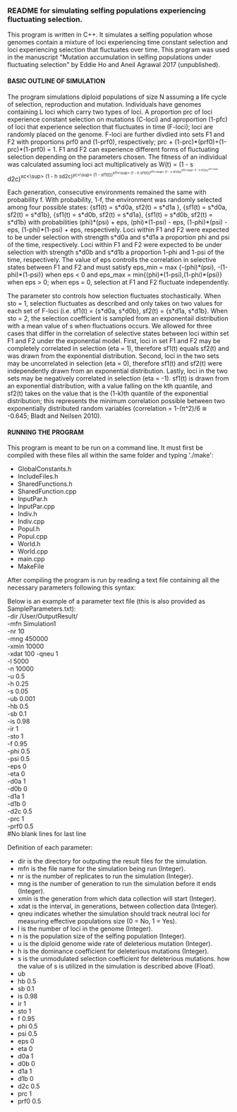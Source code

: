 ### README for simulating selfing populations experiencing fluctuating selection.

This program is written in C++. It simulates a selfing population whose genomes contain a mixture of loci experiencing time constant selection and loci experiencing selection that fluctuates over time. This program was used in the manuscript "Mutation accumulation in selfing populations under fluctuating selection" by Eddie Ho and Aneil Agrawal 2017 (unpublished).

#### BASIC OUTLINE OF SIMULATION
The program simulations diploid populations of size N assuming a life cycle of selection, reproduction and mutation. Individuals have genomes containing L loci which carry two types of loci. A proportion prc of loci experience constant selection on mutations (C-loci) and aproportion (1-pfc) of loci that experience selection that fluctuates in time (F-loci); loci are randomly placed on the genome. F-loci are further divdied into sets F1 and F2 with proportions prf0 and (1-prf0), respectively; prc + (1-prc)\*(prf0)+(1-prc)\*(1-prf0) = 1. F1 and F2 can experience different forms of fluctuating selection depending on the parameters chosen. The fitness of an individual was calculated assuming loci act multiplicatively as W(t) = (1 - s d2c)<sup>xc<\sup> (1 - h sd2c)<sup>yc<\sup> (1 - sf1(t))<sup>xf1<\sup> (1 - h sf1(t))<sup>yf1<\sup> (1 - s sf2(t))<sup>xf2<\sup> (1 - h sf2(t))<sup>yf2<\sup>

Each generation, consecutive environments remained the same with probability f. With probability, 1-f, the environment was randomly selected among four possible states: {sf1(t) = s\*d0a, sf2(t) = s\*d1a }, {sf1(t) = s\*d0a, sf2(t) = s\*d1b}, {sf1(t) = s\*d0b, sf2(t) = s\*d1a}, {sf1(t) = s\*d0b, sf2(t) = s\*d1b} with probabilities (phi)\*(psi) + eps, (phi)\*(1-psi) - eps, (1-phi)\*(psi) - eps, (1-phi)\*(1-psi) + eps, respectively. Loci within F1 and F2 were expected to be under selection with strength s\*d0a and s\*d1a a proportion phi and psi of the time, respectively. Loci within F1 and F2 were expected to be under selection with strength s\*d0b and s\*d1b a proportion 1-phi and 1-psi of the time, respectively. The value of eps controlls the correlation in selective states between F1 and F2 and must satisfy eps_min = max {-(phi)\*(psi), -(1-phi)\*(1-psi)} when eps < 0 and eps_max = min{(phi)\*(1-psi),(1-phi)\*(psi)} when eps > 0; when eps = 0, selection at F1 and F2 fluctuate independently.

The parameter sto controls how selection fluctuates stochastically. When sto = 1, selection fluctuates as described and only takes on two values for each set of F-loci (i.e. sf1(t) = {s\*d0a, s\*d0b}, sf2(t) = {s\*d1a, s\*d1b}. When sto = 2, the selection coefficient is sampled from an exponentail distribution with a mean value of s when fluctuations occurs. We allowed for three cases that differ in the correlation of selective states between loci within set F1 and F2 under the exponential model. First, loci in set F1 and F2 may be completely correlated in selection (eta = 1), therefore sf1(t) equals sf2(t) and was drawn from the exponential distribution. Second, loci in the two sets may be uncorrelated in selection (eta = 0), therefore sf1(t) and sf2(t) were independently drawn from an exponential distribution. Lastly, loci in the two sets may be negatively correlated in selection (eta = -1). sf1(t) is drawn from an exponential distribution, with a value falling on the kth quantile, and sf2(t) takes on the value that is the (1-k)th quantile of the exponential distribution; this represents the minimum correlation possible between two exponentially distributed random variables (correlation = 1-(π^2)/6 ≅ -0.645; Bladt and Neilsen 2010). 

#### RUNNING THE PROGRAM  
This program is meant to be run on a command line. 
It must first be compiled with these files all within the same folder and typing './make':
* GlobalConstants.h
* IncludeFiles.h
* SharedFunctions.h
* SharedFunction.cpp
* InputPar.h
* InputPar.cpp
* Indiv.h
* Indiv.cpp
* Popul.h
* Popul.cpp
* World.h
* World.cpp
* main.cpp
* MakeFile

After compiling the program is run by reading a text file containing all the necessary parameters following this syntax:

Below is an example of a parameter text file (this is also provided as SampleParameters.txt):  
-dir /User/OutputResult/  
-mfn Simulation1  
-nr 10  
-mng 450000  
-xmin 10000  
-xdat 100 
-qneu 1  
-l 5000  
-n 10000  
-u 0.5  
-h 0.25  
-s 0.05  
-ub 0.001  
-hb 0.5  
-sb 0.1  
-is 0.98  
-ir 1  
-sto 1  
-f 0.95  
-phi 0.5  
-psi 0.5  
-eps 0  
-eta 0  
-d0a 1  
-d0b 0  
-d1a 1  
-d1b 0  
-d2c 0.5  
-prc 1  
-prf0 0.5  
#No blank lines for last line  

Definition of each parameter:
* dir is the directory for outputing the result files for the simulation.
* mfn is the file name for the simulation being run (Integer).
* nr is the number of replicates to run the simulation (Integer).
* mng is the number of generation to run the simulation before it ends (Integer).
* xmin is the generation from which data collection will start (Integer).
* xdat is the interval, in generations, between collection data (Integer).
* qneu indicates whether the simulation should track neutral loci for measuring effective populations size (0 = No, 1 = Yes).
* l is the number of loci in the genome (Integer).
* n is the population size of the selfing population (Integer).
* u is the diploid genome wide rate of deleterious mutation (Integer).
* h is the dominance coefficient for deleterious mutations (Integer).
* s is the unmodulated selection coefficient for deleterious mutations. how the value of s is utilized in the simulation is described above (Float).
* ub
* hb 0.5  
* sb 0.1  
* is 0.98  
* ir 1  
* sto 1  
* f 0.95  
* phi 0.5  
* psi 0.5  
* eps 0  
* eta 0  
* d0a 1  
* d0b 0  
* d1a 1  
* d1b 0  
* d2c 0.5  
* prc 1  
* prf0 0.5  




